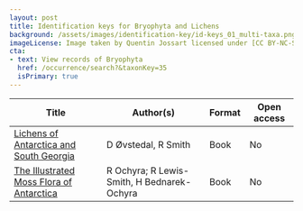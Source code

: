 ```yaml
---
layout: post
title: Identification keys for Bryophyta and Lichens
background: /assets/images/identification-key/id-keys_01_multi-taxa.png
imageLicense: Image taken by Quentin Jossart licensed under [CC BY-NC-SA 4.0](https://creativecommons.org/licenses/by-nc-sa/4.0/).
cta:
- text: View records of Bryophyta
  href: /occurrence/search?&taxonKey=35
  isPrimary: true
---
```


Title | Author(s) | Format | Open access | 
-- | -- | -- | -- | 
[Lichens of Antarctica and South Georgia](https://www.worldcat.org/title/lichens-of-antarctica-and-south-georgia/oclc/44794917) | D Øvstedal, R Smith | Book | No | 
[The Illustrated Moss Flora of Antarctica](https://www.worldcat.org/title/illustrated-moss-flora-of-antarctica/oclc/751147997&referer=brief_results) | R Ochyra; R Lewis-Smith, H Bednarek-Ochyra | Book | No | 